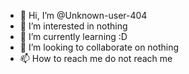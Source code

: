 - 👋 Hi, I’m @Unknown-user-404
- 👀 I’m interested in nothing
- 🌱 I’m currently learning :D
- 💞️ I’m looking to collaborate on nothing
- 📫 How to reach me do not reach me

<!---
Unknown-user-404/Unknown-user-404 is a ✨ special ✨ repository because its `README.md` (this file) appears on your GitHub profile.
You can click the Preview link to take a look at your changes.
--->
